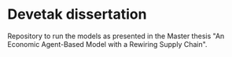 # Devetak dissertation
Repository to run the models as presented in the Master thesis "An Economic Agent-Based Model with a Rewiring Supply Chain".
